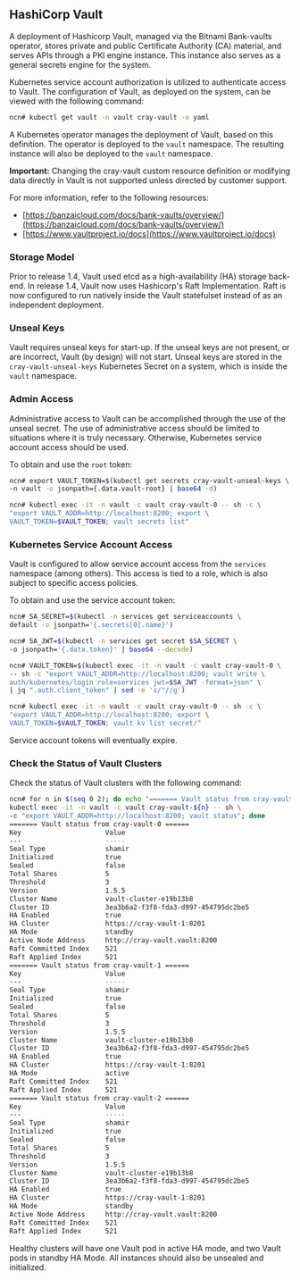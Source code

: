 ## HashiCorp Vault

A deployment of Hashicorp Vault, managed via the Bitnami Bank-vaults operator, stores private and public Certificate Authority \(CA\) material, and serves APIs through a PKI engine instance. This instance also serves as a general secrets engine for the  system.

Kubernetes service account authorization is utilized to authenticate access to Vault. The configuration of Vault, as deployed on the system, can be viewed with the following command:

```bash
ncn# kubectl get vault -n vault cray-vault -o yaml
```

A Kubernetes operator manages the deployment of Vault, based on this definition. The operator is deployed to the `vault` namespace. The resulting instance will also be deployed to the `vault` namespace.

**Important:** Changing the cray-vault custom resource definition or modifying data directly in Vault is not supported unless directed by customer support.

For more information, refer to the following resources:

-   [https://banzaicloud.com/docs/bank-vaults/overview/](https://banzaicloud.com/docs/bank-vaults/overview/)
-   [https://www.vaultproject.io/docs](https://www.vaultproject.io/docs)

### Storage Model

Prior to release 1.4, Vault used etcd as a high-availability \(HA\) storage back-end. In release 1.4, Vault now uses Hashicorp's Raft Implementation. Raft is now configured to run natively inside the Vault statefulset instead of as an independent deployment.

### Unseal Keys

Vault requires unseal keys for start-up. If the unseal keys are not present, or are incorrect, Vault \(by design\) will not start. Unseal keys are stored in the `cray-vault-unseal-keys` Kubernetes Secret on a  system, which is inside the `vault` namespace.

### Admin Access

Administrative access to Vault can be accomplished through the use of the unseal secret. The use of administrative access should be limited to situations where it is truly necessary. Otherwise, Kubernetes service account access should be used.

To obtain and use the `root` token:

```bash
ncn# export VAULT_TOKEN=$(kubectl get secrets cray-vault-unseal-keys \
-n vault -o jsonpath={.data.vault-root} | base64 -d)

ncn# kubectl exec -it -n vault -c vault cray-vault-0 -- sh -c \
"export VAULT_ADDR=http://localhost:8200; export \
VAULT_TOKEN=$VAULT_TOKEN; vault secrets list"
```

### Kubernetes Service Account Access

Vault is configured to allow service account access from the `services` namespace \(among others\). This access is tied to a role, which is also subject to specific access policies.

To obtain and use the service account token:

```bash
ncn# SA_SECRET=$(kubectl -n services get serviceaccounts \
default -o jsonpath='{.secrets[0].name}')

ncn# SA_JWT=$(kubectl -n services get secret $SA_SECRET \
-o jsonpath='{.data.token}' | base64 --decode)

ncn# VAULT_TOKEN=$(kubectl exec -it -n vault -c vault cray-vault-0 \
-- sh -c "export VAULT_ADDR=http://localhost:8200; vault write \
auth/kubernetes/login role=services jwt=$SA_JWT -format=json" \
| jq ".auth.client_token" | sed -e 's/"//g')

ncn# kubectl exec -it -n vault -c vault cray-vault-0 -- sh -c \
"export VAULT_ADDR=http://localhost:8200; export \
VAULT_TOKEN=$VAULT_TOKEN; vault kv list secret/"
```

Service account tokens will eventually expire.

### Check the Status of Vault Clusters

Check the status of Vault clusters with the following command:

```bash
ncn# for n in $(seq 0 2); do echo "======= Vault status from cray-vault-${n} ======"; \
kubectl exec -it -n vault -c vault cray-vault-${n} -- sh \
-c "export VAULT_ADDR=http://localhost:8200; vault status"; done
======= Vault status from cray-vault-0 ======
Key                     Value
---                     -----
Seal Type               shamir
Initialized             true
Sealed                  false
Total Shares            5
Threshold               3
Version                 1.5.5
Cluster Name            vault-cluster-e19b13b8
Cluster ID              3ea3b6a2-f3f8-fda3-d997-454795dc2be5
HA Enabled              true
HA Cluster              https://cray-vault-1:8201
HA Mode                 standby
Active Node Address     http://cray-vault.vault:8200
Raft Committed Index    521
Raft Applied Index      521
======= Vault status from cray-vault-1 ======
Key                     Value
---                     -----
Seal Type               shamir
Initialized             true
Sealed                  false
Total Shares            5
Threshold               3
Version                 1.5.5
Cluster Name            vault-cluster-e19b13b8
Cluster ID              3ea3b6a2-f3f8-fda3-d997-454795dc2be5
HA Enabled              true
HA Cluster              https://cray-vault-1:8201
HA Mode                 active
Raft Committed Index    521
Raft Applied Index      521
======= Vault status from cray-vault-2 ======
Key                     Value
---                     -----
Seal Type               shamir
Initialized             true
Sealed                  false
Total Shares            5
Threshold               3
Version                 1.5.5
Cluster Name            vault-cluster-e19b13b8
Cluster ID              3ea3b6a2-f3f8-fda3-d997-454795dc2be5
HA Enabled              true
HA Cluster              https://cray-vault-1:8201
HA Mode                 standby
Active Node Address     http://cray-vault.vault:8200
Raft Committed Index    521
Raft Applied Index      521
```

Healthy clusters will have one Vault pod in active HA mode, and two Vault pods in standby HA Mode. All instances should also be unsealed and initialized.



